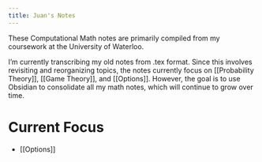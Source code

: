 ```yaml
---
title: Juan's Notes
---
```

These Computational Math notes are primarily compiled from my coursework at the University of Waterloo.

I’m currently transcribing my old notes from .tex format. Since this involves revisiting and reorganizing topics, the notes currently focus on [[Probability Theory]], [[Game Theory]], and [[Options]]. However, the goal is to use Obsidian to consolidate all my math notes, which will continue to grow over time.

# Current Focus

- [[Options]]
